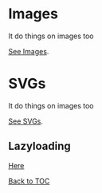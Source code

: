 # Images

It do things on images too

[See Images](../helpers/image.md).

# SVGs

It do things on images too

[See SVGs](../helpers/svg.md).

## Lazyloading

[Here](../components/lazy.md)

[Back to TOC](../../../readme.md)
